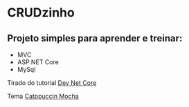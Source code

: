 # CRUDzinho

## Projeto simples para aprender e treinar:
* MVC
* ASP.NET Core
* MySql

Tirado do tutorial [Dev Net Core](https://www.youtube.com/watch?v=LvFDUeaCVaQ)

Tema [Catppuccin Mocha](https://github.com/catppuccin/catppuccin)